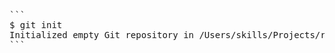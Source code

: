 <pre>
```
$ git init
Initialized empty Git repository in /Users/skills/Projects/recipe-repository/.git/
```
</pre>